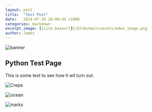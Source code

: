 ```yaml
---
layout: post
title:  "Test Post"
date:   2024-07-29 20:09:45 +1000
categories: markdown
excerpt_image: {{site.baseurl}}/blob/main/assets/mdwn_image.png
author: James 
---
```


![banner]({{site.baseurl}}/assets/mdwn_image.jpg)


## Python Test Page 

This is some text to see how it wil turn out.

![Crepe](https://s3-media3.fl.yelpcdn.com/bphoto/cQ1Yoa75m2yUFFbY2xwuqw/348s.jpg)



![ocean](https://images.hdqwalls.com/download/beautiful-sea-coast-hd-1920x1080.jpg)


![marks](https://github.com/jamesds13/web_page/tree/main/assets/mdwn_image.png)